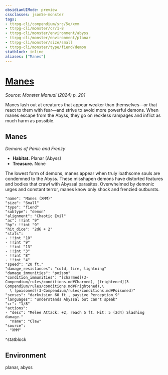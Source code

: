 ```yaml
---
obsidianUIMode: preview
cssclasses: json5e-monster
tags:
- ttrpg-cli/compendium/src/5e/xmm
- ttrpg-cli/monster/cr/1-8
- ttrpg-cli/monster/environment/abyss
- ttrpg-cli/monster/environment/planar
- ttrpg-cli/monster/size/small
- ttrpg-cli/monster/type/fiend/demon
statblock: inline
aliases: ["Manes"]
---
```

# [Manes](3-Compendium\bestiary\fiend/manes-xmm.md)
*Source: Monster Manual (2024) p. 201*  

Manes lash out at creatures that appear weaker than themselves—or that react to them with fear—and strive to avoid more powerful demons. When manes escape from the Abyss, they go on reckless rampages and inflict as much harm as possible.

## Manes

*Demons of Panic and Frenzy*

- **Habitat.** Planar (Abyss)  
- **Treasure.** None  

The lowest form of demons, manes appear when truly loathsome souls are condemned to the Abyss. These misshapen demons have distorted features and bodies that crawl with Abyssal parasites. Overwhelmed by demonic urges and constant terror, manes know only shock and frenzied outbursts.

```statblock
"name": "Manes (XMM)"
"size": "Small"
"type": "fiend"
"subtype": "demon"
"alignment": "Chaotic Evil"
"ac": !!int "9"
"hp": !!int "9"
"hit_dice": "2d6 + 2"
"stats":
- !!int "10"
- !!int "9"
- !!int "13"
- !!int "3"
- !!int "8"
- !!int "4"
"speed": "20 ft."
"damage_resistances": "cold, fire, lightning"
"damage_immunities": "poison"
"condition_immunities": "[charmed](3-Compendium/rules/conditions.md#Charmed), [frightened](3-Compendium/rules/conditions.md#Frightened),\
  \ [poisoned](3-Compendium/rules/conditions.md#Poisoned)"
"senses": "darkvision 60 ft., passive Perception 9"
"languages": "understands Abyssal but can't speak"
"cr": "1/8"
"actions":
- "desc": "Melee Attack: +2, reach 5 ft. Hit: 5 (2d4) Slashing damage."
  "name": "Claw"
"source":
- "XMM"
```
^statblock

## Environment

planar, abyss